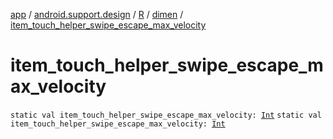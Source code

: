 [app](../../../index.md) / [android.support.design](../../index.md) / [R](../index.md) / [dimen](index.md) / [item_touch_helper_swipe_escape_max_velocity](./item_touch_helper_swipe_escape_max_velocity.md)

# item_touch_helper_swipe_escape_max_velocity

`static val item_touch_helper_swipe_escape_max_velocity: `[`Int`](https://kotlinlang.org/api/latest/jvm/stdlib/kotlin/-int/index.html)
`static val item_touch_helper_swipe_escape_max_velocity: `[`Int`](https://kotlinlang.org/api/latest/jvm/stdlib/kotlin/-int/index.html)